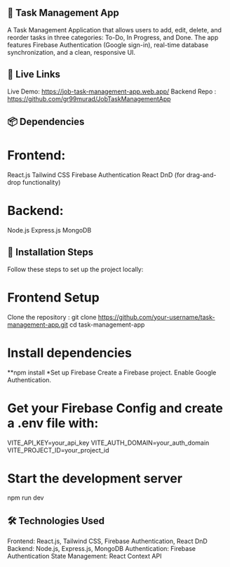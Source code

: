 
## 📝 Task Management App

A Task Management Application that allows users to add, edit, delete, and reorder tasks in three categories: To-Do, In Progress, and Done. The app features Firebase Authentication (Google sign-in), real-time database synchronization, and a clean, responsive UI.

## 🔗 Live Links
Live Demo: https://job-task-management-app.web.app/
Backend Repo : https://github.com/gr99murad/JobTaskManagementApp
## 📦 Dependencies

# Frontend:
React.js
Tailwind CSS
Firebase Authentication
React DnD (for drag-and-drop functionality)
# Backend:
Node.js
Express.js
MongoDB


## 🚀 Installation Steps
Follow these steps to set up the project locally:

# Frontend Setup
Clone the repository : 
git clone https://github.com/your-username/task-management-app.git
cd task-management-app

# Install dependencies

**npm install
*Set up Firebase
Create a Firebase project.
Enable Google Authentication.
# Get your Firebase Config and create a .env file with:

VITE_API_KEY=your_api_key
VITE_AUTH_DOMAIN=your_auth_domain
VITE_PROJECT_ID=your_project_id
# Start the development server
npm run dev

## 🛠 Technologies Used
Frontend: React.js, Tailwind CSS, Firebase Authentication, React DnD
Backend: Node.js, Express.js, MongoDB
Authentication: Firebase Authentication
State Management: React Context API

